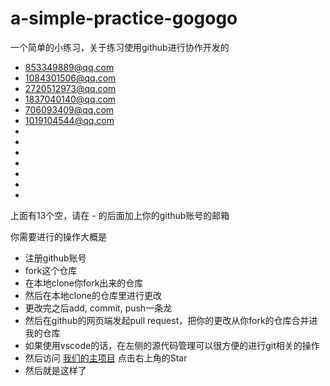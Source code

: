 # a-simple-practice-gogogo
一个简单的小练习，关于练习使用github进行协作开发的

- 853349889@qq.com  
- 1084301506@qq.com  
- 2720512973@qq.com  
- 1837040140@qq.com
- 706093409@qq.com
- 1019104544@qq.com
-
-
-
-
-
-
-

上面有13个空，请在 - 的后面加上你的github账号的邮箱

你需要进行的操作大概是

- 注册github账号
- fork这个仓库
- 在本地clone你fork出来的仓库
- 然后在本地clone的仓库里进行更改
- 更改完之后add, commit, push一条龙
- 然后在github的网页端发起pull request，把你的更改从你fork的仓库合并进我的仓库
- 如果使用vscode的话，在左侧的源代码管理可以很方便的进行git相关的操作
- 然后访问 [我们的主项目](https://github.com/ZsgsDesign/NOJ) 点击右上角的Star
- 然后就是这样了
